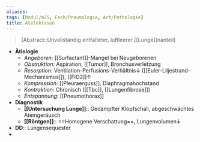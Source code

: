 ```yaml
---
aliases: 
tags: [Modul/m25, Fach/Pneumologie, Art/Pathologie]
title: Atelektasen
---
```

> (Abstract::Unvollständig entfalteter, luftleerer [[Lunge]]nanteil)
- **Ätiologie**
	- *Angeboren:* [[Surfactant]]-Mangel bei Neugeborenen
	- *Obstruktion:* Aspiration, [[Tumor]], Bronchusverletzung
	- *Resorption:* Ventilation-Perfusions-Verhältnis↓ ([[Euler-Liljestrand-Mechanismus]]), [[FiO2]]↑
	- *Kompression:* [[Pleuraerguss]], Diaphragmahochstand
	- *Kontraktion:* Chronisch ([[Tbc]], [[Lungenfibrose]])
	- *Entspannung:* [[Pneumothorax]]
- **Diagnostik**
	- **[[Untersuchung Lunge]]**:: Gedämpfter Klopfschall, abgeschwächtes Atemgeräusch
	- **[[Röntgen]]**:: ==Homogene Verschattung==, Lungenvolumen↓
- **DD**:: Lungensequester
- 